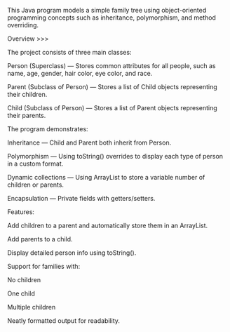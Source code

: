 This Java program models a simple family tree using object-oriented programming concepts such as inheritance, polymorphism, and method overriding.


Overview >>>


The project consists of three main classes:

Person (Superclass) — Stores common attributes for all people, such as name, age, gender, hair color, eye color, and race.

Parent (Subclass of Person) — Stores a list of Child objects representing their children.

Child (Subclass of Person) — Stores a list of Parent objects representing their parents.


The program demonstrates:

Inheritance — Child and Parent both inherit from Person.

Polymorphism — Using toString() overrides to display each type of person in a custom format.

Dynamic collections — Using ArrayList to store a variable number of children or parents.

Encapsulation — Private fields with getters/setters.


Features:

Add children to a parent and automatically store them in an ArrayList.

Add parents to a child.

Display detailed person info using toString().

Support for families with:

No children

One child

Multiple children

Neatly formatted output for readability.
